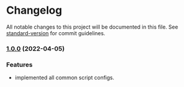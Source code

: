 # Changelog

All notable changes to this project will be documented in this file. See [standard-version](https://github.com/conventional-changelog/standard-version) for commit guidelines.

### [1.0.0](https://github.com/teamairship/packages) (2022-04-05)

### Features

- implemented all common script configs.
